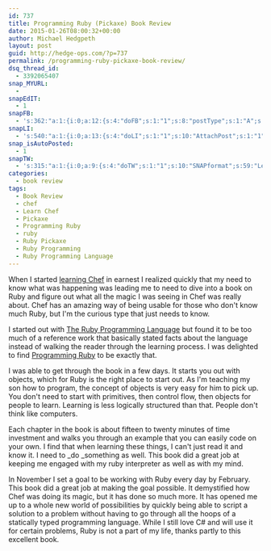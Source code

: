 ```yaml
---
id: 737
title: Programming Ruby (Pickaxe) Book Review
date: 2015-01-26T08:00:32+00:00
author: Michael Hedgpeth
layout: post
guid: http://hedge-ops.com/?p=737
permalink: /programming-ruby-pickaxe-book-review/
dsq_thread_id:
  - 3392065407
snap_MYURL:
  - 
snapEdIT:
  - 1
snapFB:
  - 's:362:"a:1:{i:0;a:12:{s:4:"doFB";s:1:"1";s:8:"postType";s:1:"A";s:10:"AttachPost";s:1:"2";s:10:"SNAPformat";s:16:"%TITLE% - %SURL%";s:9:"isAutoImg";s:1:"A";s:8:"imgToUse";s:0:"";s:9:"isAutoURL";s:1:"A";s:8:"urlToUse";s:0:"";s:11:"isPrePosted";s:1:"1";s:8:"isPosted";s:1:"1";s:4:"pgID";s:35:"10152471133176268_10152538555491268";s:5:"pDate";s:19:"2015-01-26 14:02:36";}}";'
snapLI:
  - 's:540:"a:1:{i:0;a:13:{s:4:"doLI";s:1:"1";s:10:"AttachPost";s:1:"1";s:10:"SNAPformat";s:41:"New post has been published on %SITENAME%";s:11:"SNAPformatT";s:18:"New Post - %TITLE%";s:9:"isAutoImg";s:1:"A";s:8:"imgToUse";s:0:"";s:9:"isAutoURL";s:1:"A";s:8:"urlToUse";s:0:"";s:11:"isPrePosted";s:1:"1";s:8:"isPosted";s:1:"1";s:4:"pgID";s:19:"5965478710298624000";s:7:"postURL";s:124:"https://www.linkedin.com/updates?discuss=&amp;scope=16659297&amp;stype=M&amp;topic=5965478710298624000&amp;type=U&amp;a=q6bT";s:5:"pDate";s:19:"2015-01-26 14:02:37";}}";'
snap_isAutoPosted:
  - 1
snapTW:
  - 's:315:"a:1:{i:0;a:9:{s:4:"doTW";s:1:"1";s:10:"SNAPformat";s:59:"Learning #ruby through #pickaxe book to #learn #chef %SURL%";s:8:"attchImg";s:1:"1";s:9:"isAutoImg";s:1:"A";s:8:"imgToUse";s:0:"";s:11:"isPrePosted";s:1:"1";s:8:"isPosted";s:1:"1";s:4:"pgID";s:18:"559713031152607232";s:5:"pDate";s:19:"2015-01-26 14:02:40";}}";'
categories:
  - book review
tags:
  - Book Review
  - chef
  - Learn Chef
  - Pickaxe
  - Programming Ruby
  - ruby
  - Ruby Pickaxe
  - Ruby Programming
  - Ruby Programming Language
---
```

When I started [learning Chef](http://hedge-ops.com/learning-chef-book-review/) in earnest I realized quickly that my need to know what was happening was leading me to need to dive into a book on Ruby and figure out what all the magic I was seeing in Chef was really about. Chef has an amazing way of being usable for those who don't know much Ruby, but I'm the curious type that just needs to know.

I started out with [The Ruby Programming Language](http://amzn.to/13QZz1v) but found it to be too much of a reference work that basically stated facts about the language instead of walking the reader through the learning process. I was delighted to find [Programming Ruby](http://ruby-doc.com/docs/ProgrammingRuby/) to be exactly that.<!--more-->

I was able to get through the book in a few days. It starts you out with objects, which for Ruby is the right place to start out. As I'm teaching my son how to program, the concept of objects is very easy for him to pick up. You don't need to start with primitives, then control flow, then objects for people to learn. Learning is less logically structured than that. People don't think like computers.

Each chapter in the book is about fifteen to twenty minutes of time investment and walks you through an example that you can easily code on your own. I find that when learning these things, I can't just read it and know it. I need to _do _something as well. This book did a great job at keeping me engaged with my ruby interpreter as well as with my mind.

In November I set a goal to be working with Ruby every day by February. This book did a great job at making the goal possible. It demystified how Chef was doing its magic, but it has done so much more. It has opened me up to a whole new world of possibilities by quickly being able to script a solution to a problem without having to go through all the hoops of a statically typed programming language. While I still love C# and will use it for certain problems, Ruby is not a part of my life, thanks partly to this excellent book.